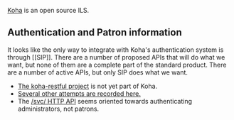 [Koha](http://www.koha.org/) is an open source ILS.

## Authentication and Patron information

It looks like the only way to integrate with Koha's authentication system is through [[SIP]]. There are a number of proposed APIs that will do what we want, but none of them are a complete part of the standard product. There are a number of active APIs, but only SIP does what we want.

* [The koha-restful project](http://git.biblibre.com/biblibre/koha-restful/) is not yet part of Koha.
* [Several other attempts are recorded here.](https://wiki.koha-community.org/wiki/New_REST_API_RFC)
* The [/svc/ HTTP API](https://wiki.koha-community.org/wiki/Koha_/svc/_HTTP_API) seems oriented towards authenticating administrators, not patrons.



